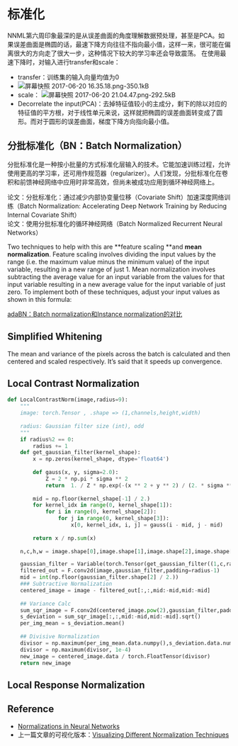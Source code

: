 # 标准化

NNML第六周印象最深的是从误差曲面的角度理解数据预处理，甚至是PCA。如果误差曲面是椭圆的话，最速下降方向往往不指向最小值，这样一来，很可能在偏离很大的方向走了很大一步，这种情况下较大的学习率还会导致震荡。
在使用最速下降时，对输入进行transfer和scale：

 - transfer：训练集的输入向量均值为0
 - ![屏幕快照 2017-06-20 16.35.18.png-350.1kB][2]
 - scale：
![屏幕快照 2017-06-20 21.04.47.png-292.5kB][3]
 - Decorrelate the input(PCA)：去掉特征值较小的主成分，剩下的除以对应的特征值的平方根，对于线性单元来说，这样就把椭圆的误差曲面转变成了圆形。而对于圆形的误差曲面，梯度下降方向指向最小值。


## 分批标准化（BN：Batch Normalization）

分批标准化是一种按小批量的方式标准化层输入的技术。它能加速训练过程，允许使用更高的学习率，还可用作规范器（regularizer）。人们发现，分批标准化在卷积和前馈神经网络中应用时非常高效，但尚未被成功应用到循环神经网络上。

论文：分批标准化：通过减少内部协变量位移（Covariate Shift）加速深度网络训练（Batch Normalization: Accelerating Deep Network Training by Reducing Internal Covariate Shift）  
论文：使用分批标准化的循环神经网络（Batch Normalized Recurrent Neural Networks）

Two techniques to help with this are **feature scaling **and **mean normalization**. Feature scaling involves dividing the input values by the range \(i.e. the maximum value minus the minimum value\) of the input variable, resulting in a new range of just 1. Mean normalization involves subtracting the average value for an input variable from the values for that input variable resulting in a new average value for the input variable of just zero. To implement both of these techniques, adjust your input values as shown in this formula:

[adaBN：Batch normalization和Instance normalization的对比](https://www.zhihu.com/question/68730628)


## Simplified Whitening
The mean and variance of the pixels across the batch is calculated and then centered and scaled respectively. It’s said that it speeds up convergence.

## Local Contrast Normalization

```python
def LocalContrastNorm(image,radius=9):
    """
    image: torch.Tensor , .shape => (1,channels,height,width) 
    
    radius: Gaussian filter size (int), odd
    """
    if radius%2 == 0:
        radius += 1
    def get_gaussian_filter(kernel_shape):
        x = np.zeros(kernel_shape, dtype='float64')
 
        def gauss(x, y, sigma=2.0):
            Z = 2 * np.pi * sigma ** 2
            return  1. / Z * np.exp(-(x ** 2 + y ** 2) / (2. * sigma ** 2))
 
        mid = np.floor(kernel_shape[-1] / 2.)
        for kernel_idx in range(0, kernel_shape[1]):
            for i in range(0, kernel_shape[2]):
                for j in range(0, kernel_shape[3]):
                    x[0, kernel_idx, i, j] = gauss(i - mid, j - mid)
 
        return x / np.sum(x)
    
    n,c,h,w = image.shape[0],image.shape[1],image.shape[2],image.shape[3]

    gaussian_filter = Variable(torch.Tensor(get_gaussian_filter((1,c,radius,radius))))
    filtered_out = F.conv2d(image,gaussian_filter,padding=radius-1)
    mid = int(np.floor(gaussian_filter.shape[2] / 2.))
    ### Subtractive Normalization
    centered_image = image - filtered_out[:,:,mid:-mid,mid:-mid]
    
    ## Variance Calc
    sum_sqr_image = F.conv2d(centered_image.pow(2),gaussian_filter,padding=radius-1)
    s_deviation = sum_sqr_image[:,:,mid:-mid,mid:-mid].sqrt()
    per_img_mean = s_deviation.mean()
    
    ## Divisive Normalization
    divisor = np.maximum(per_img_mean.data.numpy(),s_deviation.data.numpy())
    divisor = np.maximum(divisor, 1e-4)
    new_image = centered_image.data / torch.FloatTensor(divisor)
    return new_image
```
## Local Response Normalization


## Reference

- [Normalizations in Neural Networks](http://yeephycho.github.io/2016/08/03/Normalizations-in-neural-networks/)
- 上一篇文章的可视化版本：[Visualizing Different Normalization Techniques](https://medium.com/@dibyadas/visualizing-different-normalization-techniques-84ea5cc8c378)

[2]: http://static.zybuluo.com/sixijinling/rj5lx1v3zojfa5ezdueye0no/%E5%B1%8F%E5%B9%95%E5%BF%AB%E7%85%A7%202017-06-20%2016.35.18.png
[3]: http://static.zybuluo.com/sixijinling/rbn7pnyl3ib9en3xv86i0tqj/%E5%B1%8F%E5%B9%95%E5%BF%AB%E7%85%A7%202017-06-20%2021.04.47.png